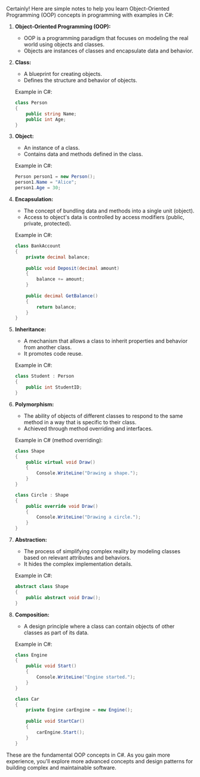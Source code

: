 Certainly! Here are simple notes to help you learn Object-Oriented Programming (OOP) concepts in programming with examples in C#:

1. **Object-Oriented Programming (OOP):**
   - OOP is a programming paradigm that focuses on modeling the real world using objects and classes.
   - Objects are instances of classes and encapsulate data and behavior.

2. **Class:**
   - A blueprint for creating objects.
   - Defines the structure and behavior of objects.
   
   Example in C#:
   ```csharp
   class Person
   {
       public string Name;
       public int Age;
   }
   ```

3. **Object:**
   - An instance of a class.
   - Contains data and methods defined in the class.

   Example in C#:
   ```csharp
   Person person1 = new Person();
   person1.Name = "Alice";
   person1.Age = 30;
   ```

4. **Encapsulation:**
   - The concept of bundling data and methods into a single unit (object).
   - Access to object's data is controlled by access modifiers (public, private, protected).

   Example in C#:
   ```csharp
   class BankAccount
   {
       private decimal balance;
       
       public void Deposit(decimal amount)
       {
           balance += amount;
       }
       
       public decimal GetBalance()
       {
           return balance;
       }
   }
   ```

5. **Inheritance:**
   - A mechanism that allows a class to inherit properties and behavior from another class.
   - It promotes code reuse.

   Example in C#:
   ```csharp
   class Student : Person
   {
       public int StudentID;
   }
   ```

6. **Polymorphism:**
   - The ability of objects of different classes to respond to the same method in a way that is specific to their class.
   - Achieved through method overriding and interfaces.

   Example in C# (method overriding):
   ```csharp
   class Shape
   {
       public virtual void Draw()
       {
           Console.WriteLine("Drawing a shape.");
       }
   }

   class Circle : Shape
   {
       public override void Draw()
       {
           Console.WriteLine("Drawing a circle.");
       }
   }
   ```

7. **Abstraction:**
   - The process of simplifying complex reality by modeling classes based on relevant attributes and behaviors.
   - It hides the complex implementation details.

   Example in C#:
   ```csharp
   abstract class Shape
   {
       public abstract void Draw();
   }
   ```

8. **Composition:**
   - A design principle where a class can contain objects of other classes as part of its data.

   Example in C#:
   ```csharp
   class Engine
   {
       public void Start()
       {
           Console.WriteLine("Engine started.");
       }
   }

   class Car
   {
       private Engine carEngine = new Engine();
       
       public void StartCar()
       {
           carEngine.Start();
       }
   }
   ```

These are the fundamental OOP concepts in C#. As you gain more experience, you'll explore more advanced concepts and design patterns for building complex and maintainable software.
